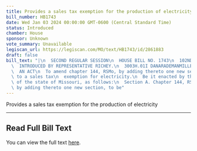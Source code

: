```yaml
---
title: Provides a sales tax exemption for the production of electricity
bill_number: HB1743
date: Wed Jan 03 2024 00:00:00 GMT-0600 (Central Standard Time)
status: Introduced
chamber: House
sponsor: Unknown
vote_summary: Unavailable
legiscan_url: https://legiscan.com/MO/text/HB1743/id/2861883
draft: false
bill_text: "|\n  SECOND REGULAR SESSION\n  HOUSE BILL NO. 1743\n  102ND GENERAL ASSEMBLY\n\
  \  INTRODUCED BY REPRESENTATIVE RICHEY.\n  3003H.01I DANARADEMANMILLER,ChiefClerk\n\
  \  AN ACT\n  To amend chapter 144, RSMo, by adding thereto one new section relating\
  \ to a sales tax\n  exemption for electricity.\n  Be it enacted by the General Assembly\
  \ of the state of Missouri, as follows:\n  Section A. Chapter 144, RSMo, is amended\
  \ by adding thereto one new section, to be"
---
```

Provides a sales tax exemption for the production of electricity

---

## Read Full Bill Text

You can view the full text [here](https://legiscan.com/MO/text/HB1743/id/2861883).
